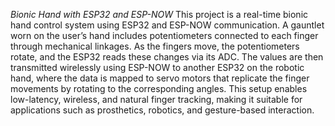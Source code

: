 *Bionic Hand with ESP32 and ESP-NOW*
This project is a real-time bionic hand control system using ESP32 and ESP-NOW communication. A gauntlet worn on the user’s hand includes potentiometers connected to each finger through mechanical linkages. As the fingers move, the potentiometers rotate, and the ESP32 reads these changes via its ADC. The values are then transmitted wirelessly using ESP-NOW to another ESP32 on the robotic hand, where the data is mapped to servo motors that replicate the finger movements by rotating to the corresponding angles. This setup enables low-latency, wireless, and natural finger tracking, making it suitable for applications such as prosthetics, robotics, and gesture-based interaction.
